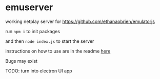 # emuserver

working netplay server for https://github.com/ethanaobrien/emulatorjs

run `npm i` to init packages

and then `node index.js` to start the server

instructions on how to use are in the readme [here](https://github.com/ethanaobrien/emulatorjs)

Bugs may exist

TODO: turn into electron UI app
